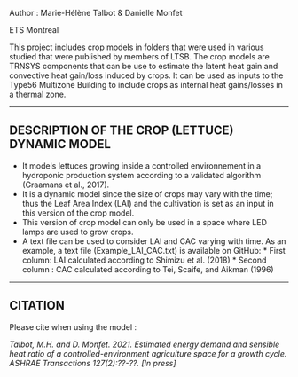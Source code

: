 Author : Marie-Hélène Talbot & Danielle Monfet

ETS Montreal

This project includes crop models in folders that were used in various studied that were published by members of LTSB.
The crop models are TRNSYS components that can be use to estimate the latent heat gain and convective heat gain/loss induced by crops. 
It can be used as inputs to the Type56 Multizone Building to include crops as internal heat gains/losses in a thermal zone.

-----------------------------------
DESCRIPTION OF THE CROP (LETTUCE) DYNAMIC MODEL
-----------------------------------
- It models lettuces growing inside a controlled environnement in a hydroponic production system according to a validated algorithm (Graamans et al., 2017).
- It is a dynamic model since the size of crops may vary with the time; thus the Leaf Area Index (LAI) and the cultivation is set as an input in this version of the crop model.
- This version of crop model can only be used in a space where LED lamps are used to grow crops. 
- A text file can be used to consider LAI and CAC varying with time. As an example, a text file (Example_LAI_CAC.txt) is available on GitHub:
        * First column: LAI calculated according to Shimizu et al. (2018)
        * Second column : CAC calculated according to Tei, Scaife, and Aikman (1996)


-----------------------------------
CITATION
-----------------------------------
Please cite when using the model :

<i> Talbot, M.H. and D. Monfet. 2021. Estimated energy demand and sensible heat ratio of a controlled-environment agriculture space for a growth cycle. ASHRAE Transactions 127(2):??-??. [In press] </i> 
